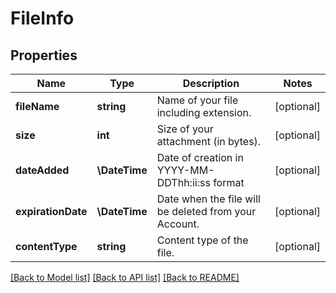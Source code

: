 # FileInfo

## Properties
Name | Type | Description | Notes
------------ | ------------- | ------------- | -------------
**fileName** | **string** | Name of your file including extension. | [optional] 
**size** | **int** | Size of your attachment (in bytes). | [optional] 
**dateAdded** | **\DateTime** | Date of creation in YYYY-MM-DDThh:ii:ss format | [optional] 
**expirationDate** | **\DateTime** | Date when the file will be deleted from your Account. | [optional] 
**contentType** | **string** | Content type of the file. | [optional] 

[[Back to Model list]](../README.md#documentation-for-models) [[Back to API list]](../README.md#documentation-for-api-endpoints) [[Back to README]](../README.md)


